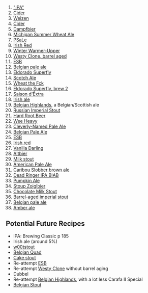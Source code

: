 1. ["IPA"](01-IPA)
2. [Cider](02-Cider)
3. [Weizen](03-Weizen)
4. [Cider](04-Cider)
5. [Dampfbier](05-Dampfbier)
6. [Michigan Summer Wheat Ale](06-MichiganSummerWheatAle)
7. [PSaLe](07-PSaLe)
8. [Irish Red](08-IrishRed)
9. [Winter Warmer-Upper](09-WinterWarmer)
10. [Westy Clone, barrel aged](10-WestHubbarderen)
11. [ESB](11-ESB)
12. [Belgian pale ale](12-BPA)
13. [Eldorado Superfly](13-EldoradoSuperfly)
14. [Scotch Ale](14-ScotchAle)
15. [Wheat the Fck](15-WheatTheFck)
16. [Eldorado Superfly, brew 2](16-EldoradoSuperfly)
17. [Saison d'Êxtra](17-SaisonDextra)
18. [Irish ale](18-IrishAle)
19. [Belgian Highlands](19-BelgianHighlands), a Belgian/Scottish ale
20. [Russian Imperial Stout](20-RussianImperialStout)
21. [Hard Root Beer](21-HardRootBeer)
22. [Wee Heavy](22-WeeHeavy)
23. [Cleverly-Named Pale Ale](23-PaleAle)
24. [Belgian Pale Ale](24-BPA)
25. [ESB](25-ESB)
26. [Irish red](26-IrishRed)
27. [Vanilla Darling](27-VanillaDarling)
28. [Altbier](28-Altbier)
29. [Milk stout](29-MilkStout)
30. [American Pale Ale](30-AmericanPaleAle)
31. [Caribou Slobber brown ale](31-CaribouSlobber)
32. [Dead Ringer IPA BIAB](32-DeadRingerIPA)
33. [Pumpkin Ale](33-PumpkinAle)
34. [Stoup Zoiglbier](34-StoupAle)
35. [Chocolate Milk Stout](35-ChocolateMilkStout)
36. [Barrel-aged imperial stout](36-BarrelAgedStout)
37. [Belgian pale ale](37-BelgianPale)
38. [Amber ale](38-AmberAle)

## Potential Future Recipes
- IPA: Brewing Classic p 185
- Irish ale (around 5%)
- [w00tstout](FutureRecipes/AG-w00tstout.pdf)
- [Belgian Quad](FutureRecipes/AG-Northy12BelgianQuad.pdf)
- [Cake stout](FutureRecipes/CakeStout.jpeg)
- Re-attempt [ESB](11-ESB)
- Re-attempt [Westy Clone](10-WestHubbarderen) without barrel aging
- Dubbel
- Re-attempt [Belgian Highlands](19-BelgianHighlands), with a lot less Carafa II Special
- [Belgian Stout](FutureRecipes/AG-MustacheEnvy.pdf)
